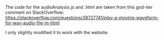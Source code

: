 The code for the audioAnalysis.js and .html are taken from this god-tier  comment on StackOverflow: https://stackoverflow.com/questions/38727741/play-a-moving-waveform-for-wav-audio-file-in-html

 I only slightly modified it to work with the website.
